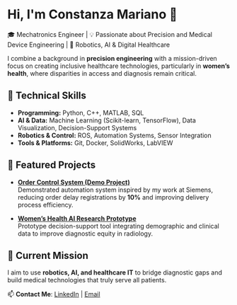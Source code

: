 # Hi, I'm Constanza Mariano 👋
🎓 Mechatronics Engineer | 💡 Passionate about Precision and Medical Device Engineering | 🤖 Robotics, AI & Digital Healthcare

I combine a background in **precision engineering** with a mission-driven focus on creating inclusive healthcare technologies, particularly in **women’s health**, where disparities in access and diagnosis remain critical.

## 🔧 Technical Skills
- **Programming:** Python, C++, MATLAB, SQL
- **AI & Data:** Machine Learning (Scikit-learn, TensorFlow), Data Visualization, Decision-Support Systems
- **Robotics & Control:** ROS, Automation Systems, Sensor Integration
- **Tools & Platforms:** Git, Docker, SolidWorks, LabVIEW

## 🚀 Featured Projects
  
- **[Order Control System (Demo Project)](link)**  
  Demonstrated automation system inspired by my work at Siemens, reducing order delay registrations by **10%** and improving delivery process efficiency.

- **[Women’s Health AI Research Prototype](link)**  
  Prototype decision-support tool integrating demographic and clinical data to improve diagnostic equity in radiology.

## 🎯 Current Mission
I aim to use **robotics, AI, and healthcare IT** to bridge diagnostic gaps and build medical technologies that truly serve all patients.

📫 **Contact Me**: [LinkedIn]([your-linkedin-link](https://www.linkedin.com/in/constanza-maria-mariano/)) | [Email](mailto:constanzamrsm@gmail.com)
